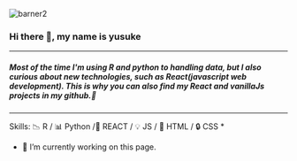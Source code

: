 




![barner2](https://user-images.githubusercontent.com/66249668/114359667-2d81de80-9baf-11eb-86a6-1589f6d65334.jpg)

### Hi there 👋, my name is yusuke

---

##### Most of the time I'm using R and python to handling data, but I also curious about new technologies, such as React(javascript web development). This is why you can also find my React and vanillaJs projects in my github.👋

---

Skills: :chart_with_downwards_trend: R / :bar_chart: Python /:hammer: REACT / :bulb: JS / :key: HTML / :lock: CSS 
*

- 🔭 I’m currently working on this page. 

